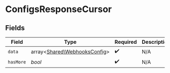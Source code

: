 # ConfigsResponseCursor


## Fields

| Field                                                                 | Type                                                                  | Required                                                              | Description                                                           | Example                                                               |
| --------------------------------------------------------------------- | --------------------------------------------------------------------- | --------------------------------------------------------------------- | --------------------------------------------------------------------- | --------------------------------------------------------------------- |
| `data`                                                                | array<[Shared\WebhooksConfig](../../Models/Shared/WebhooksConfig.md)> | :heavy_check_mark:                                                    | N/A                                                                   |                                                                       |
| `hasMore`                                                             | *bool*                                                                | :heavy_check_mark:                                                    | N/A                                                                   | false                                                                 |
